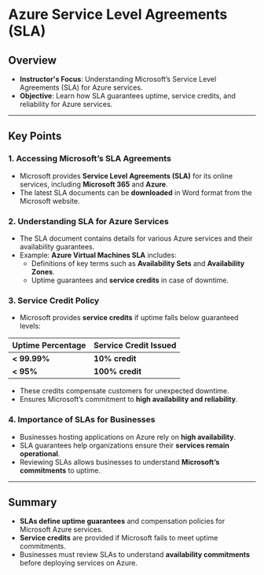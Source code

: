 # Azure Service Level Agreements (SLA)  

## Overview  
- **Instructor's Focus**: Understanding Microsoft’s Service Level Agreements (SLA) for Azure services.  
- **Objective**: Learn how SLA guarantees uptime, service credits, and reliability for Azure services.  

---  

## Key Points  

### 1. **Accessing Microsoft’s SLA Agreements**  
   - Microsoft provides **Service Level Agreements (SLA)** for its online services, including **Microsoft 365** and **Azure**.  
   - The latest SLA documents can be **downloaded** in Word format from the Microsoft website.  

### 2. **Understanding SLA for Azure Services**  
   - The SLA document contains details for various Azure services and their availability guarantees.  
   - Example: **Azure Virtual Machines SLA** includes:  
     - Definitions of key terms such as **Availability Sets** and **Availability Zones**.  
     - Uptime guarantees and **service credits** in case of downtime.  

### 3. **Service Credit Policy**  
   - Microsoft provides **service credits** if uptime falls below guaranteed levels:  

| Uptime Percentage | Service Credit Issued |
|-------------------|----------------------|
| **< 99.99%**     | **10% credit**       |
| **< 95%**        | **100% credit**      |

   - These credits compensate customers for unexpected downtime.  
   - Ensures Microsoft’s commitment to **high availability and reliability**.  

### 4. **Importance of SLAs for Businesses**  
   - Businesses hosting applications on Azure rely on **high availability**.  
   - SLA guarantees help organizations ensure their **services remain operational**.  
   - Reviewing SLAs allows businesses to understand **Microsoft’s commitments** to uptime.  

---  

## Summary  
- **SLAs define uptime guarantees** and compensation policies for Microsoft Azure services.  
- **Service credits** are provided if Microsoft fails to meet uptime commitments.  
- Businesses must review SLAs to understand **availability commitments** before deploying services on Azure.  
